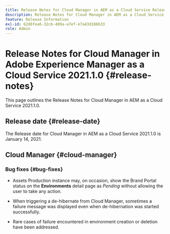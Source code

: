 ```yaml
---
title: Release Notes for Cloud Manager in AEM as a Cloud Service Release 2021.1.0
description: Release Notes for Cloud Manager in AEM as a Cloud Service Release 2021.1.0
feature: Release Information
exl-id: 62d6fea6-32cb-489a-a7ef-e7a43d186b33
role: Admin
---
```

# Release Notes for Cloud Manager in Adobe Experience Manager as a Cloud Service 2021.1.0 {#release-notes}

This page outlines the Release Notes for Cloud Manager in AEM as a Cloud Service 2021.1.0.

## Release date {#release-date}

The Release date for Cloud Manager in AEM as a Cloud Service 2021.1.0 is January 14, 2021.

## Cloud Manager {#cloud-manager}

### Bug fixes {#bug-fixes}

* Assets Production instance may, on occasion, show the Brand Portal status on the **Environments** detail page as *Pending* without allowing the user to take any action.

* When triggering a de-hibernate from Cloud Manager, sometimes a failure message was displayed even when de-hibernation was started successfully. 

* Rare cases of failure encountered in environment creation or deletion have been addressed.

